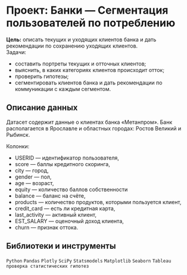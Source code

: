 # Проект: **Банки — Сегментация пользователей по потреблению**
**Цель:** описать текущих и уходящих клиентов банка и дать рекомендации по сохранению уходящих клиентов.  
Задачи:
- составить портреты текущих и отточных клиентов;
- выяснить, в каких категориях клиентов происходит отток;
- проверить гипотезы;
- сегментировать клиентов банка и дать рекомендации по коммуникации с каждым сегментом.

## Описание данных
Датасет содержит данные о клиентах банка «Метанпром». Банк располагается в Ярославле и областных городах: Ростов Великий и Рыбинск.

Колонки:

- USERID — идентификатор пользователя,
- score — баллы кредитного скоринга,
- city — город,
- gender — пол,
- age — возраст,
- equity — количество баллов собственности
- balance — баланс на счёте,
- products — количество продуктов, которыми пользуется клиент,
- credit_card — есть ли кредитная карта,
- last_activity — активный клиент,
- EST_SALARY — оценочный доход клиента,
- сhurn — признак оттока.

## **Библиотеки и инструменты**
`Python` `Pandas` `Plotly` `SciPy` `Statsmodels` `Matplotlib` `Seaborn` `Tableau`  `проверка статистических гипотез`


